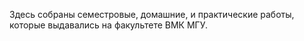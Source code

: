 Здесь собраны семестровые, домашние, и практические работы, которые выдавались на факультете ВМК МГУ.
